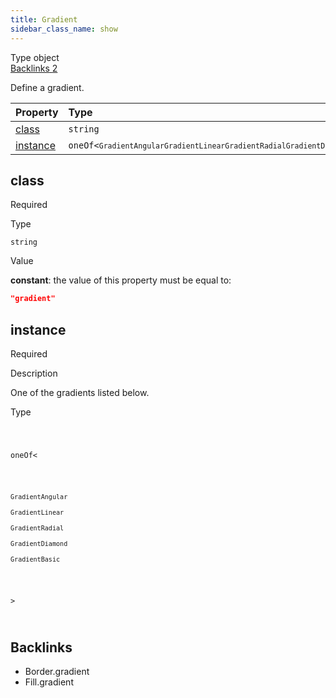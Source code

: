 ```yaml
---
title: Gradient
sidebar_class_name: show
---
```


<div className="section-badges">

<div className="badge type">
        <span className="label">Type</span>
        <span className="value">object</span>
      </div>

<a href="#backlinks" className="badge backlinks">
          <span className="label">Backlinks</span>
          <span className="value">2</span>
        </a>

</div>

Define a gradient.

<div className="property-preview">

<div className="property-table">

| Property              | Type                                                                                                                                                                                                                                                                                                                                                                                                                               | Required                                            |
| :-------------------- | :--------------------------------------------------------------------------------------------------------------------------------------------------------------------------------------------------------------------------------------------------------------------------------------------------------------------------------------------------------------------------------------------------------------------------------- | :-------------------------------------------------- |
| [class](#class)       | `string`                                                                                                                                                                                                                                                                                                                                                                                                                           | <span className="property-required">Required</span> |
| [instance](#instance) | <code className="type-merged separate">oneOf&lt;<span className="type-merged-types separate"><Link to="gradient-angular"><code>GradientAngular</code></Link><Link to="gradient-linear"><code>GradientLinear</code></Link><Link to="gradient-radial"><code>GradientRadial</code></Link><Link to="gradient-diamond"><code>GradientDiamond</code></Link><Link to="gradient-basic"><code>GradientBasic</code></Link></span>&gt;</code> | <span className="property-required">Required</span> |

</div>

</div>

<div className="property">

<div className="property-heading">

## class

<span className="property-required">Required</span>

</div>

<div className="property-item">

Type

`string`

</div>

<div className="property-item">

Value

<div className="value-description">

**constant**: the value of this property must be equal to:

```json
"gradient"
```

</div>

</div>

</div>

<div className="property">

<div className="property-heading">

## instance

<span className="property-required">Required</span>

</div>

<div className="property-item">

Description

<div>

One of the gradients listed below.

</div>

</div>

<div className="property-item">

Type

<code className="type-merged separate">

oneOf&lt;

<span className="type-merged-types separate">

<Link to="gradient-angular"><code>GradientAngular</code></Link>

<Link to="gradient-linear"><code>GradientLinear</code></Link>

<Link to="gradient-radial"><code>GradientRadial</code></Link>

<Link to="gradient-diamond"><code>GradientDiamond</code></Link>

<Link to="gradient-basic"><code>GradientBasic</code></Link>

</span>

&gt;

</code>

</div>

</div>

<div id="backlinks" className="section-backlinks">

<div className="backlinks-title"><h2>Backlinks</h2></div>

<ul className="backlinks-list">

<li className="backlink">
      <Link to='/specs/vectorgraphics/border#gradient'>Border.gradient</Link>
      </li>

<li className="backlink">
      <Link to='/specs/vectorgraphics/fill#gradient'>Fill.gradient</Link>
      </li>

</ul>

</div>
